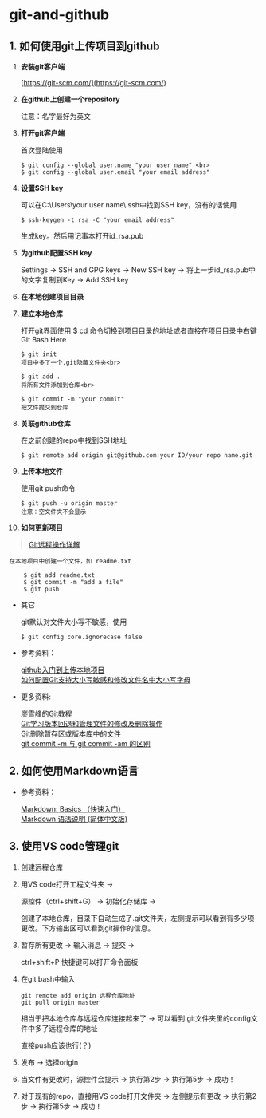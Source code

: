 # git-and-github
## 1. 如何使用git上传项目到github

1. **安装git客户端**

   [https://git-scm.com/](https://git-scm.com/)
  
2. **在github上创建一个repository**

   注意：名字最好为英文

3. **打开git客户端**

   首次登陆使用
   
       $ git config --global user.name "your user name" <br>
       $ git config --global user.email "your email address"
    
4. **设置SSH key**

   可以在C:\Users\your user name\\.ssh中找到SSH key，没有的话使用

       $ ssh-keygen -t rsa -C "your email address"    
   生成key。然后用记事本打开id_rsa.pub
    
5. **为github配置SSH key**

   Settings -> SSH and GPG keys -> New SSH key -> 将上一步id_rsa.pub中的文字复制到Key -> Add SSH key

6. **在本地创建项目目录**

7. **建立本地仓库**

   打开git界面使用 $ cd 命令切换到项目目录的地址或者直接在项目目录中右键 Git Bash Here
   
       $ git init
       项目中多了一个.git隐藏文件夹<br>
    
       $ git add .
       将所有文件添加到仓库<br>
    
       $ git commit -m "your commit"
       把文件提交到仓库

8. **关联github仓库**

   在之前创建的repo中找到SSH地址

       $ git remote add origin git@github.com:your ID/your repo name.git
    
9. **上传本地文件**

   使用git push命令

       $ git push -u origin master
       注意：空文件夹不会显示
  
10. **如何更新项目**

> [Git远程操作详解](http://www.ruanyifeng.com/blog/2014/06/git_remote.html)

    在本地项目中创建一个文件，如 readme.txt

        $ git add readme.txt
        $ git commit -m "add a file"
        $ git push

- 其它

  git默认对文件大小写不敏感，使用

      $ git config core.ignorecase false

- 参考资料：

  [github入门到上传本地项目](http://blog.csdn.net/ch1451082329/article/details/52780175)  
  [如何配置Git支持大小写敏感和修改文件名中大小写字母](http://www.tuicool.com/articles/AnimaaE)


- 更多资料: 

  [廖雪峰的Git教程](http://www.liaoxuefeng.com/wiki/0013739516305929606dd18361248578c67b8067c8c017b000)  
  [Git学习版本回退和管理文件的修改及删除操作](https://my.oschina.net/u/1471093/blog/353710)  
  [Git删除暂存区或版本库中的文件](http://www.tuicool.com/articles/BJfUn2B)  
  [git commit -m 与 git commit -am 的区别](https://segmentfault.com/q/1010000005900988)  

## 2. 如何使用Markdown语言

- 参考资料：

  [Markdown: Basics （快速入门）](http://wowubuntu.com/markdown/basic.html)  
  [Markdown 语法说明 (简体中文版) ](http://wowubuntu.com/markdown/index.html)

## 3. 使用VS code管理git

1. 创建远程仓库

2. 用VS code打开工程文件夹 -> 

   源控件（ctrl+shift+G） -> 初始化存储库 -> 
   
   创建了本地仓库，目录下自动生成了.git文件夹，左侧提示可以看到有多少项更改。下方输出区可以看到git操作的信息。

3. 暂存所有更改 -> 输入消息 -> 提交 ->

   ctrl+shift+P 快捷键可以打开命令面板

4. 在git bash中输入

   ```git
   git remote add origin 远程仓库地址
   git pull origin master
   ```

   相当于把本地仓库与远程仓库连接起来了 -> 可以看到.git文件夹里的config文件中多了远程仓库的地址

   直接push应该也行(？)

5. 发布 -> 选择origin

6. 当文件有更改时，源控件会提示 -> 执行第2步 -> 执行第5步 -> 成功！

7. 对于现有的repo，直接用VS code打开文件夹 -> 左侧提示有更改 -> 执行第2步 -> 执行第5步 -> 成功！
